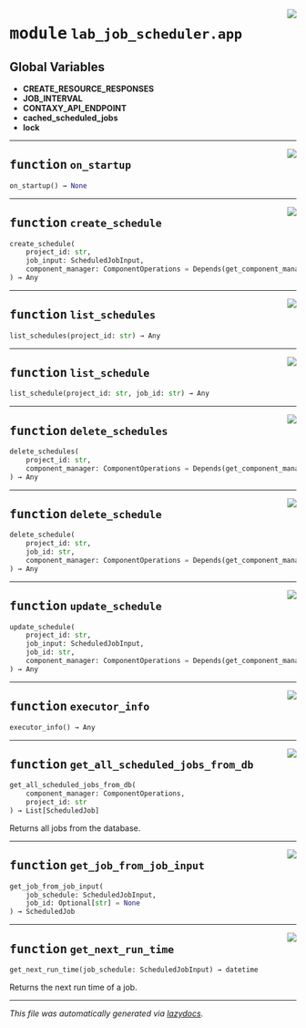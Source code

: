<!-- markdownlint-disable -->

<a href="https://github.com/ml-tooling/contaxy/blob/main/components/lab-job-scheduler/backend/src/lab_job_scheduler/app.py#L0"><img align="right" style="float:right;" src="https://img.shields.io/badge/-source-cccccc?style=flat-square"></a>

# <kbd>module</kbd> `lab_job_scheduler.app`




**Global Variables**
---------------
- **CREATE_RESOURCE_RESPONSES**
- **JOB_INTERVAL**
- **CONTAXY_API_ENDPOINT**
- **cached_scheduled_jobs**
- **lock**

---

<a href="https://github.com/ml-tooling/contaxy/blob/main/components/lab-job-scheduler/backend/src/lab_job_scheduler/app.py#L41"><img align="right" style="float:right;" src="https://img.shields.io/badge/-source-cccccc?style=flat-square"></a>

## <kbd>function</kbd> `on_startup`

```python
on_startup() → None
```






---

<a href="https://github.com/ml-tooling/contaxy/blob/main/components/lab-job-scheduler/backend/src/lab_job_scheduler/app.py#L71"><img align="right" style="float:right;" src="https://img.shields.io/badge/-source-cccccc?style=flat-square"></a>

## <kbd>function</kbd> `create_schedule`

```python
create_schedule(
    project_id: str,
    job_input: ScheduledJobInput,
    component_manager: ComponentOperations = Depends(get_component_manager)
) → Any
```






---

<a href="https://github.com/ml-tooling/contaxy/blob/main/components/lab-job-scheduler/backend/src/lab_job_scheduler/app.py#L99"><img align="right" style="float:right;" src="https://img.shields.io/badge/-source-cccccc?style=flat-square"></a>

## <kbd>function</kbd> `list_schedules`

```python
list_schedules(project_id: str) → Any
```






---

<a href="https://github.com/ml-tooling/contaxy/blob/main/components/lab-job-scheduler/backend/src/lab_job_scheduler/app.py#L118"><img align="right" style="float:right;" src="https://img.shields.io/badge/-source-cccccc?style=flat-square"></a>

## <kbd>function</kbd> `list_schedule`

```python
list_schedule(project_id: str, job_id: str) → Any
```






---

<a href="https://github.com/ml-tooling/contaxy/blob/main/components/lab-job-scheduler/backend/src/lab_job_scheduler/app.py#L141"><img align="right" style="float:right;" src="https://img.shields.io/badge/-source-cccccc?style=flat-square"></a>

## <kbd>function</kbd> `delete_schedules`

```python
delete_schedules(
    project_id: str,
    component_manager: ComponentOperations = Depends(get_component_manager)
) → Any
```






---

<a href="https://github.com/ml-tooling/contaxy/blob/main/components/lab-job-scheduler/backend/src/lab_job_scheduler/app.py#L158"><img align="right" style="float:right;" src="https://img.shields.io/badge/-source-cccccc?style=flat-square"></a>

## <kbd>function</kbd> `delete_schedule`

```python
delete_schedule(
    project_id: str,
    job_id: str,
    component_manager: ComponentOperations = Depends(get_component_manager)
) → Any
```






---

<a href="https://github.com/ml-tooling/contaxy/blob/main/components/lab-job-scheduler/backend/src/lab_job_scheduler/app.py#L182"><img align="right" style="float:right;" src="https://img.shields.io/badge/-source-cccccc?style=flat-square"></a>

## <kbd>function</kbd> `update_schedule`

```python
update_schedule(
    project_id: str,
    job_input: ScheduledJobInput,
    job_id: str,
    component_manager: ComponentOperations = Depends(get_component_manager)
) → Any
```






---

<a href="https://github.com/ml-tooling/contaxy/blob/main/components/lab-job-scheduler/backend/src/lab_job_scheduler/app.py#L212"><img align="right" style="float:right;" src="https://img.shields.io/badge/-source-cccccc?style=flat-square"></a>

## <kbd>function</kbd> `executor_info`

```python
executor_info() → Any
```






---

<a href="https://github.com/ml-tooling/contaxy/blob/main/components/lab-job-scheduler/backend/src/lab_job_scheduler/app.py#L224"><img align="right" style="float:right;" src="https://img.shields.io/badge/-source-cccccc?style=flat-square"></a>

## <kbd>function</kbd> `get_all_scheduled_jobs_from_db`

```python
get_all_scheduled_jobs_from_db(
    component_manager: ComponentOperations,
    project_id: str
) → List[ScheduledJob]
```

Returns all jobs from the database. 


---

<a href="https://github.com/ml-tooling/contaxy/blob/main/components/lab-job-scheduler/backend/src/lab_job_scheduler/app.py#L233"><img align="right" style="float:right;" src="https://img.shields.io/badge/-source-cccccc?style=flat-square"></a>

## <kbd>function</kbd> `get_job_from_job_input`

```python
get_job_from_job_input(
    job_schedule: ScheduledJobInput,
    job_id: Optional[str] = None
) → ScheduledJob
```






---

<a href="https://github.com/ml-tooling/contaxy/blob/main/components/lab-job-scheduler/backend/src/lab_job_scheduler/app.py#L246"><img align="right" style="float:right;" src="https://img.shields.io/badge/-source-cccccc?style=flat-square"></a>

## <kbd>function</kbd> `get_next_run_time`

```python
get_next_run_time(job_schedule: ScheduledJobInput) → datetime
```

Returns the next run time of a job. 




---

_This file was automatically generated via [lazydocs](https://github.com/ml-tooling/lazydocs)._
